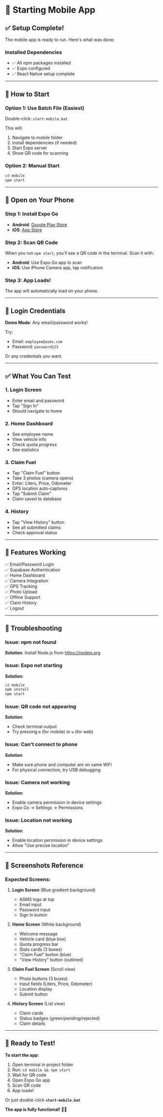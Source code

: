 # 📱 Starting Mobile App

## ✅ Setup Complete!

The mobile app is ready to run. Here's what was done:

### Installed Dependencies
- ✅ All npm packages installed
- ✅ Expo configured
- ✅ React Native setup complete

---

## 🚀 How to Start

### Option 1: Use Batch File (Easiest)
Double-click: `start-mobile.bat`

This will:
1. Navigate to mobile folder
2. Install dependencies (if needed)
3. Start Expo server
4. Show QR code for scanning

### Option 2: Manual Start
```bash
cd mobile
npm start
```

---

## 📲 Open on Your Phone

### Step 1: Install Expo Go
- **Android**: [Google Play Store](https://play.google.com/store/apps/details?id=host.exp.exponent)
- **iOS**: [App Store](https://apps.apple.com/app/expo-go/id982107779)

### Step 2: Scan QR Code
When you run `npm start`, you'll see a QR code in the terminal. Scan it with:
- **Android**: Use Expo Go app to scan
- **iOS**: Use iPhone Camera app, tap notification

### Step 3: App Loads!
The app will automatically load on your phone.

---

## 🔑 Login Credentials

**Demo Mode**: Any email/password works!

Try:
- Email: `employee@asms.com`
- Password: `password123`

Or any credentials you want.

---

## ✅ What You Can Test

### 1. **Login Screen**
- Enter email and password
- Tap "Sign In"
- Should navigate to home

### 2. **Home Dashboard**
- See employee name
- View vehicle info
- Check quota progress
- See statistics

### 3. **Claim Fuel**
- Tap "Claim Fuel" button
- Take 3 photos (camera opens)
- Enter: Liters, Price, Odometer
- GPS location auto-captures
- Tap "Submit Claim"
- Claim saved to database

### 4. **History**
- Tap "View History" button
- See all submitted claims
- Check approval status

---

## 🎯 Features Working

✅ Email/Password Login  
✅ Supabase Authentication  
✅ Home Dashboard  
✅ Camera Integration  
✅ GPS Tracking  
✅ Photo Upload  
✅ Offline Support  
✅ Claim History  
✅ Logout  

---

## 🐛 Troubleshooting

### Issue: npm not found
**Solution**: Install Node.js from https://nodejs.org

### Issue: Expo not starting
**Solution**: 
```bash
cd mobile
npm install
npm start
```

### Issue: QR code not appearing
**Solution**: 
- Check terminal output
- Try pressing `m` (for mobile) or `w` (for web)

### Issue: Can't connect to phone
**Solution**:
- Make sure phone and computer are on same WiFi
- For physical connection, try USB debugging

### Issue: Camera not working
**Solution**:
- Enable camera permission in device settings
- Expo Go → Settings → Permissions

### Issue: Location not working
**Solution**:
- Enable location permission in device settings
- Allow "Use precise location"

---

## 📱 Screenshots Reference

### Expected Screens:

1. **Login Screen** (Blue gradient background)
   - ASMS logo at top
   - Email input
   - Password input
   - Sign In button

2. **Home Screen** (White background)
   - Welcome message
   - Vehicle card (blue box)
   - Quota progress bar
   - Stats cards (3 boxes)
   - "Claim Fuel" button (blue)
   - "View History" button (outlined)

3. **Claim Fuel Screen** (Scroll view)
   - Photo buttons (3 boxes)
   - Input fields (Liters, Price, Odometer)
   - Location display
   - Submit button

4. **History Screen** (List view)
   - Claim cards
   - Status badges (green/pending/rejected)
   - Claim details

---

## 🎉 Ready to Test!

**To start the app:**

1. Open terminal in project folder
2. Run: `cd mobile && npm start`
3. Wait for QR code
4. Open Expo Go app
5. Scan QR code
6. App loads!

Or just double-click **`start-mobile.bat`**

**The app is fully functional!** 🚀📱

